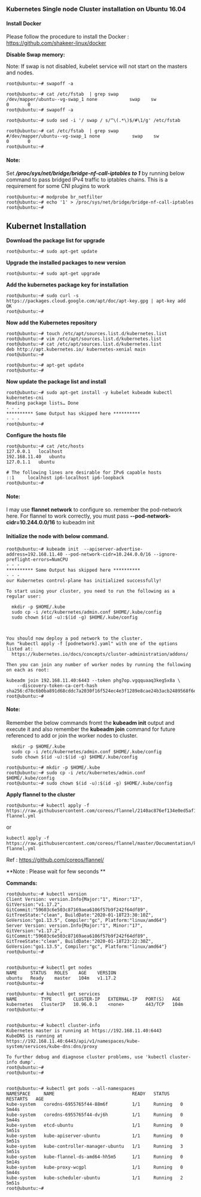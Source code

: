 ### Kubernetes Single node Cluster installation on Ubuntu 16.04



#### Install Docker

Please follow the procedure to install the Docker : https://github.com/shakeer-linux/docker


**Disable Swap memory:**

Note: If swap is not disabled, kubelet service will not start on the masters and nodes.

```
root@ubuntu:~# swapoff -a
```

```
root@ubuntu:~# cat /etc/fstab  | grep swap
/dev/mapper/ubuntu--vg-swap_1 none            swap    sw              0       0
root@ubuntu:~# swapoff -a
```

```
root@ubuntu:~# sudo sed -i '/ swap / s/^\(.*\)$/#\1/g' /etc/fstab
```

```
root@ubuntu:~# cat /etc/fstab  | grep swap
#/dev/mapper/ubuntu--vg-swap_1 none            swap    sw              0       0
root@ubuntu:~#
```



#### Note: 
Set ***/proc/sys/net/bridge/bridge-nf-call-iptables to  1*** by running below command to pass bridged IPv4 traffic to iptables chains. This is a requirement for some CNI plugins to work


```
root@ubuntu:~# modprobe br_netfilter
root@ubuntu:~# echo '1' > /proc/sys/net/bridge/bridge-nf-call-iptables
root@ubuntu:~#
```

## Kubernet Installation

**Download the package list for upgrade**
```
root@ubuntu:~# sudo apt-get update
```

**Upgrade the installed packages to new version**
```
root@ubuntu:~# sudo apt-get upgrade
```
**Add the kubernetes package key for installation**
```
root@ubuntu:~# sudo curl -s https://packages.cloud.google.com/apt/doc/apt-key.gpg | apt-key add
OK
root@ubuntu:~#
```
**Now add the Kubernetes repository**
```
root@ubuntu:~# touch /etc/apt/sources.list.d/kubernetes.list
root@ubuntu:~# vim /etc/apt/sources.list.d/kubernetes.list
root@ubuntu:~# cat /etc/apt/sources.list.d/kubernetes.list
deb http://apt.kubernetes.io/ kubernetes-xenial main
root@ubuntu:~#
```
```
root@ubuntu:~# apt-get update
root@ubuntu:~#
```

**Now update the package list and install**
```
root@ubuntu:~# sudo apt-get install -y kubelet kubeadm kubectl kubernetes-cni
Reading package lists… Done
- - - 
********** Some Output has skipped here **********
- - -
root@ubuntu:~#

````


**Configure the hosts file**
```
root@ubuntu:~# cat /etc/hosts
127.0.0.1	localhost
192.168.11.40	ubuntu
127.0.1.1	ubuntu

# The following lines are desirable for IPv6 capable hosts
::1     localhost ip6-localhost ip6-loopback
root@ubuntu:~#
```
#### Note:
I may use **flannet network** to configure so. remember the pod-network here. For flannel to work correctly, you must pass **--pod-network-cidr=10.244.0.0/16** to kubeadm init

#### Initialize the node with below command.
```
root@ubuntu:~# kubeadm init  --apiserver-advertise-address=192.168.11.40 --pod-network-cidr=10.244.0.0/16 --ignore-preflight-errors=NumCPU
- - - 
********** Some Output has skipped here **********
- - -
our Kubernetes control-plane has initialized successfully!

To start using your cluster, you need to run the following as a regular user:

  mkdir -p $HOME/.kube
  sudo cp -i /etc/kubernetes/admin.conf $HOME/.kube/config
  sudo chown $(id -u):$(id -g) $HOME/.kube/config



You should now deploy a pod network to the cluster.
Run "kubectl apply -f [podnetwork].yaml" with one of the options listed at:
  https://kubernetes.io/docs/concepts/cluster-administration/addons/

Then you can join any number of worker nodes by running the following on each as root:

kubeadm join 192.168.11.40:6443 --token phg7op.vgqquaaq3keg5x8a \
    --discovery-token-ca-cert-hash sha256:d78c6b0ba891d68cddc7a2030f16f524ec4e3f1289e8cae24b3acb2489568f6e
root@ubuntu:~# 

```
#### Note:
Remember the below commands fromt the **kubeadm init** output and execute it and also remember the **kubeadm join** command for future referenced to add or join the worker nodes to cluster. 
```
  mkdir -p $HOME/.kube
  sudo cp -i /etc/kubernetes/admin.conf $HOME/.kube/config
  sudo chown $(id -u):$(id -g) $HOME/.kube/config

```
```
root@ubuntu:~# mkdir -p $HOME/.kube
root@ubuntu:~# sudo cp -i /etc/kubernetes/admin.conf $HOME/.kube/config
root@ubuntu:~# sudo chown $(id -u):$(id -g) $HOME/.kube/config
```

**Apply flannel to the cluster**
```
root@ubuntu:~# kubectl apply -f https://raw.githubusercontent.com/coreos/flannel/2140ac876ef134e0ed5af15c65e414cf26827915/Documentation/kube-flannel.yml
```
or
```
kubectl apply -f https://raw.githubusercontent.com/coreos/flannel/master/Documentation/kube-flannel.yml
```
Ref : https://github.com/coreos/flannel/

**Note : Please wait for few seconds **


**Commands:**

```
root@ubuntu:~# kubectl version
Client Version: version.Info{Major:"1", Minor:"17", GitVersion:"v1.17.2", GitCommit:"59603c6e503c87169aea6106f57b9f242f64df89", GitTreeState:"clean", BuildDate:"2020-01-18T23:30:10Z", GoVersion:"go1.13.5", Compiler:"gc", Platform:"linux/amd64"}
Server Version: version.Info{Major:"1", Minor:"17", GitVersion:"v1.17.2", GitCommit:"59603c6e503c87169aea6106f57b9f242f64df89", GitTreeState:"clean", BuildDate:"2020-01-18T23:22:30Z", GoVersion:"go1.13.5", Compiler:"gc", Platform:"linux/amd64"}
root@ubuntu:~#


root@ubuntu:~# kubectl get nodes
NAME     STATUS   ROLES    AGE    VERSION
ubuntu   Ready    master   104m   v1.17.2
root@ubuntu:~#

root@ubuntu:~# kubectl get services
NAME         TYPE        CLUSTER-IP   EXTERNAL-IP   PORT(S)   AGE
kubernetes   ClusterIP   10.96.0.1    <none>        443/TCP   104m
root@ubuntu:~#


root@ubuntu:~# kubectl cluster-info
Kubernetes master is running at https://192.168.11.40:6443
KubeDNS is running at https://192.168.11.40:6443/api/v1/namespaces/kube-system/services/kube-dns:dns/proxy

To further debug and diagnose cluster problems, use 'kubectl cluster-info dump'.
root@ubuntu:~#
root@ubuntu:~#


root@ubuntu:~# kubectl get pods --all-namespaces
NAMESPACE     NAME                             READY   STATUS    RESTARTS   AGE
kube-system   coredns-6955765f44-88m6f         1/1     Running   0          5m44s
kube-system   coredns-6955765f44-dvj6h         1/1     Running   0          5m44s
kube-system   etcd-ubuntu                      1/1     Running   0          5m51s
kube-system   kube-apiserver-ubuntu            1/1     Running   0          5m51s
kube-system   kube-controller-manager-ubuntu   1/1     Running   3          5m51s
kube-system   kube-flannel-ds-amd64-hh5m5      1/1     Running   0          5m14s
kube-system   kube-proxy-wcgpl                 1/1     Running   0          5m44s
kube-system   kube-scheduler-ubuntu            1/1     Running   2          5m51s
root@ubuntu:~#
````
